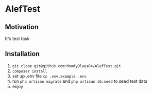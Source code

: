 # AlefTest

## Motivation
It's test task

## Installation
1. ```git clone git@github.com:MoodyBlues04/AlefTest.git```
2. ```composer install```
3. set up .env file ```cp .env.example .env```
4. run ```php artisan migrate``` and ```php artisan db:seed``` to seed test data
5. enjoy
